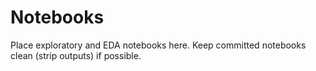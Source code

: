 # Notebooks
Place exploratory and EDA notebooks here. Keep committed notebooks clean (strip outputs) if possible.